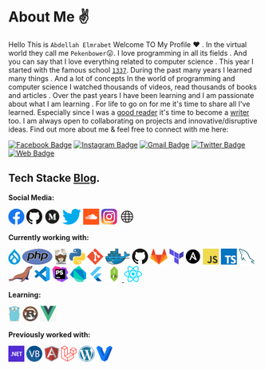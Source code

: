 # About Me  ✌️ 

Hello This is `Abdellah Elmrabet` Welcome TO My Profile ❤️ . 
In the virtual world they call me `Pekenbower`😛. 
I love programming in all its fields .
And you can say that I love everything related to computer science .
This year I started with the famous school [`1337`](https://1337.ma/fr/). 
During the past many years I learned many things . And a lot of concepts In the world of programming and computer science
I watched thousands of videos, read thousands of books and articles . 
Over the past years I have been learning and I am passionate about what I am learning .
For life to go on for me it's time to share all I've learned. Especially since I was a [good reader](https://www.goodreads.com/elmrabetabdellah) it's time to become a [writer](https://www.abdellahelmrabet.com) too. I am always open to collaborating on projects and innovative/disruptive ideas. Find out more about me & feel free to connect with me here:

[![Facebook Badge](https://img.shields.io/badge/-Abdellah%20Elmrabet-informational?style=flat-square&logo=facebook&logoColor=white&link=https://www.facebook.com/Elmrabet0)](https://www.facebook.com/Elmrabet0/)
[![Instagram Badge](https://img.shields.io/badge/-Peken_Bower-purple?style=flat-square&logo=instagram&logoColor=white&link=https://instagram.com/Peken_Bower/)](https://instagram.com/Peken_Bower)
[![Gmail Badge](https://img.shields.io/badge/-mail@abdellahelmrabet.com-c14438?style=flat-square&logo=Gmail&logoColor=white&link=mailto:mail@abdellahelmrabet.com)](mailto:mail@abdellahelmrabet.com)
[![Twitter Badge](https://img.shields.io/badge/-Elmrabet_Abde-blue?style=flat-square&logo=Twitter&logoColor=white&link=https://twitter.com/Elmrabet_Abde)](https://twitter.com/Elmrabet_Abde)
[![Web Badge](https://img.shields.io/badge/-www.abdellahelmrabet.com-blue?style=flat-square&logo=appveyor&logoColor=white&link=https://www.abdellahelrmabet.com)](https://abdellahelmrabet.com)


Tech Stacke [Blog](https://elmrabetblog.netlify.app/).
---

**Social Media:**

[![Facebook](icons/facebook.png)](https://web.facebook.com/Elmrabet0/)
[![GitHub](icons/github.png)](https://github.com/Peken-bower)
[![Meduim](icons/meduim.png)](https://medium.com/@Elmrabet-Abdellah)
[![Twitter](icons/twitter.png)](https://twitter.com/AbdeElmrabet)
[![SoundCloud](icons/soundcloud.png)](https://soundcloud.com/abdellah-elmrabet)
[![Instagram](icons/instagram.png)](https://www.instagram.com/elmrabet_abde/)
[![WebSite](icons/web.png)](https://abdellahelmrabet.com/)

**Currently working with:**

<a href="https://www.drupal.org/" title="Drupal"><img src="icons/drupal.png" /></a>
<a href="https://www.php.net/" title="PHP"><img src="icons/php.png" /></a>
<a href="https://getcomposer.org/" title="Composer"><img src="icons/composer.png" /></a>
<a href="https://www.python.org/" title="Python"><img src="icons/python.png" /></a>
<a href="https://git-scm.com/" title="Git"><img src="icons/git.png" /></a>
<a href="https://www.docker.com/" title="Docker"><img src="icons/docker.png" /></a>
<a href="https://github.com/" title="GitHub"><img src="icons/github.png" /></a>
<a href="https://gitlab.com/" title="GitLab"><img src="icons/gitlab.png" /></a>
<a href="https://www.terraform.io/" title="Terraform"><img src="icons/terraform.png" /></a>
<a href="https://www.ansible.com/" title="Ansible"><img src="icons/ansible.png" /></a>
<a href="https://en.wikipedia.org/wiki/JavaScript" title="JavaScript"><img src="icons/javascript.png" /></a>
<a href="https://www.typescriptlang.org/" title="TypeScript"><img src="icons/typescript.png" /></a>
<a href="https://www.mysql.com/" title="MySQL"><img src="icons/mysql.png" /></a>
<a href="https://mariadb.org/" title="MariaDB"><img src="icons/mariadb.png" /></a>
<a href="https://code.visualstudio.com/" title="Visual Studio Code"><img src="icons/vscode.png" /></a>
<a href="https://www.jetbrains.com/phpstorm/" title="PHPStorm"><img src="icons/phpstorm.png" /></a>
<a href="https://dart.dev/" title="Dart"><img src="icons/dartlang.png" /></a>
<a href="https://flutter.dev/" title="Flutter"><img src="icons/flutter.png" /></a>
<a href="https://nodejs.org/" title="Nodejs"><img src="icons/nodejs.png">
<a href="https://reactjs.org/" title="React"><img src="icons/react.png" /></a>



**Learning:**

<a href="https://golang.org/" title="Golang"><img src="icons/golang.png" /></a>
<a href="https://www.rust-lang.org/" title="Rust"><img src="icons/rust.png" /></a>
<a href="https://vuejs.org/" title="Vuejs"><img src="icons/vue.png" /></a>


**Previously worked with:**

<a href="https://dotnet.microsoft.com/" title="dotNet"><img src="icons/dotnet.png" /></a>
<a href="https://docs.microsoft.com/en-us/dotnet/visual-basic/" title="Visual Basic"><img src="icons/vbnet.png" /></a>
<a href="https://angular.io/" title="Angular"><img src="icons/angular.png" /></a>
<a href="https://laravel.com/" title="Laravel"><img src="icons/laravel.png" /></a>
<a href="https://wordpress.org/" title="WordPress"><img src="icons/wordpress.png" /></a>
<a href="https://www.vagrantup.com/" title="Vagrant"><img src="icons/vagrant.png" /></a>

